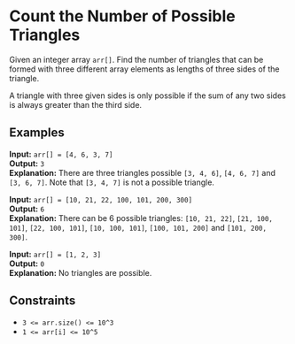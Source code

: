 # Count the Number of Possible Triangles

Given an integer array `arr[]`. Find the number of triangles that can be formed with three different array elements as lengths of three sides of the triangle.

A triangle with three given sides is only possible if the sum of any two sides is always greater than the third side.

## Examples

**Input:** `arr[] = [4, 6, 3, 7]`  
**Output:** `3`  
**Explanation:** There are three triangles possible `[3, 4, 6]`, `[4, 6, 7]` and `[3, 6, 7]`. Note that `[3, 4, 7]` is not a possible triangle.

**Input:** `arr[] = [10, 21, 22, 100, 101, 200, 300]`  
**Output:** `6`  
**Explanation:** There can be 6 possible triangles: `[10, 21, 22]`, `[21, 100, 101]`, `[22, 100, 101]`, `[10, 100, 101]`, `[100, 101, 200]` and `[101, 200, 300]`.

**Input:** `arr[] = [1, 2, 3]`  
**Output:** `0`  
**Explanation:** No triangles are possible.

## Constraints

- `3 <= arr.size() <= 10^3`
- `1 <= arr[i] <= 10^5`